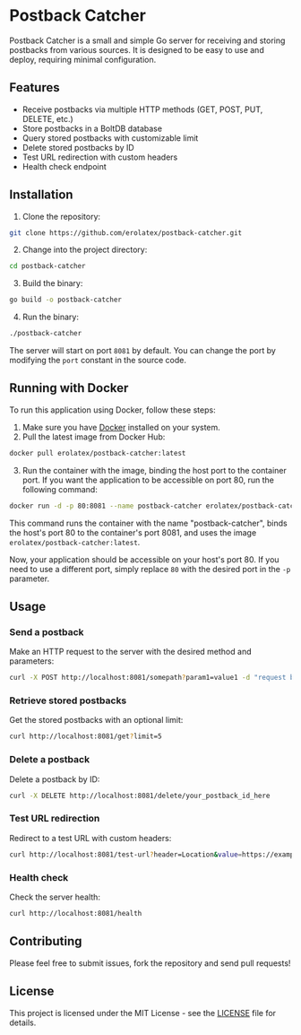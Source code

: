 # Postback Catcher

Postback Catcher is a small and simple Go server for receiving and storing postbacks from various sources. It is designed
to be easy to use and deploy, requiring minimal configuration.

## Features

- Receive postbacks via multiple HTTP methods (GET, POST, PUT, DELETE, etc.)
- Store postbacks in a BoltDB database
- Query stored postbacks with customizable limit
- Delete stored postbacks by ID
- Test URL redirection with custom headers
- Health check endpoint

## Installation

1. Clone the repository:

```bash
git clone https://github.com/erolatex/postback-catcher.git
```

2. Change into the project directory:

```bash
cd postback-catcher
```
3. Build the binary:

```bash
go build -o postback-catcher
```

4. Run the binary:

```bash
./postback-catcher
```
The server will start on port `8081` by default. You can change the port by modifying the `port` constant in the source code.

## Running with Docker

To run this application using Docker, follow these steps:

1. Make sure you have [Docker](https://www.docker.com/) installed on your system.
2. Pull the latest image from Docker Hub:
```bash
docker pull erolatex/postback-catcher:latest
```
3. Run the container with the image, binding the host port to the container port. If you want the application to be accessible on port 80, run the following command:
```bash
docker run -d -p 80:8081 --name postback-catcher erolatex/postback-catcher:latest
```
This command runs the container with the name "postback-catcher", binds the host's port 80 to the container's port 8081, and uses the image `erolatex/postback-catcher:latest`.

Now, your application should be accessible on your host's port 80. If you need to use a different port, simply replace `80` with the desired port in the `-p` parameter.

## Usage

### Send a postback

Make an HTTP request to the server with the desired method and parameters:

```bash
curl -X POST http://localhost:8081/somepath?param1=value1 -d "request body"
```

### Retrieve stored postbacks

Get the stored postbacks with an optional limit:

```bash
curl http://localhost:8081/get?limit=5
```
### Delete a postback

Delete a postback by ID:

```bash
curl -X DELETE http://localhost:8081/delete/your_postback_id_here
```
### Test URL redirection

Redirect to a test URL with custom headers:

```bash
curl http://localhost:8081/test-url?header=Location&value=https://example.com
```

### Health check

Check the server health:

```bash
curl http://localhost:8081/health
```
## Contributing
Please feel free to submit issues, fork the repository and send pull requests!

## License

This project is licensed under the MIT License - see the [LICENSE](LICENSE) file for details.